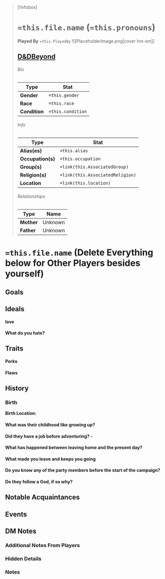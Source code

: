 
> [!infobox]
> # `=this.file.name` (`=this.pronouns`)
> **Played By**  `=this.PlayedBy`
> ![[PlaceholderImage.png|cover hm-sm]]
> ## [D&DBeyond](https://www.dndbeyond.com/characters/TBD)
> ###### Bio
> Type |  Stat |
> ---|---|
> **Gender** | `=this.gender` |
> **Race** | `=this.race` |
> **Condition** | `=this.condition` |
> ###### Info
> Type |  Stat |
> ---|---|
> **Alias(es)** | `=this.alias` |
> **Occupation(s)** | `=this.occupation` |
> **Group(s)** | `=link(this.AssociatedGroup)` |
> **Religion(s)** | `=link(this.AssociatedReligion)` |
> **Location** | `=link(this.location)` |
> ###### Relationships
> Type |  Name |
> ---|---|
> **Mother** | Unknown |
> **Father** | Unknown |

# `=this.file.name` (Delete Everything below for Other Players besides yourself)
## Goals


## Ideals
#### love


#### What do you hate?


## Traits
#### Perks


#### Flaws


## History
### Birth
**Birth Location:** 

#### What was their childhood like growing up?


#### Did they have a job before adventuring? - 


#### What has happened between leaving home and the present day?


#### What made you leave and keeps you going


#### Do you know any of the party members before the start of the campaign?


#### Do they follow a God, if so why?


## Notable Acquaintances


## Events


## DM Notes
### Additional Notes From Players 


### Hidden Details


### Notes

